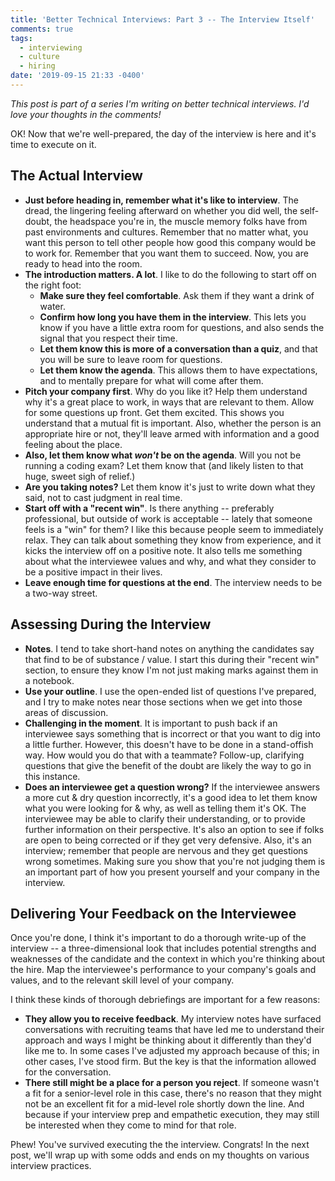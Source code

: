 ```yaml
---
title: 'Better Technical Interviews: Part 3 -- The Interview Itself'
comments: true
tags:
  - interviewing
  - culture
  - hiring
date: '2019-09-15 21:33 -0400'
---
```

_This post is part of a series I'm writing on better technical interviews. I'd love your thoughts in the comments!_

OK! Now that we're well-prepared, the day of the interview is here and it's time to execute on it.

## The Actual Interview

* **Just before heading in, remember what it's like to interview**. The dread, the lingering feeling afterward on whether you did well, the self-doubt, the headspace you're in, the  muscle memory folks have from past environments and cultures. Remember that no matter what, you want this person to tell other people how good this company would be to work for. Remember that you want them to succeed. Now, you are ready to head into the room.
* **The introduction matters. A lot**. I like to do the following to start off on the right foot:
  * **Make sure they feel comfortable**. Ask them if they want a drink of water.
  * **Confirm how long you have them in the interview**. This lets you know if you have a little extra room for questions, and also sends the signal that you respect their time.
  * **Let them know this is more of a conversation than a quiz**, and that you will be sure to leave room for questions.
  * **Let them know the agenda**. This allows them to have expectations, and to mentally prepare for what will come after them. 
* **Pitch your company first**. Why do you like it? Help them understand why it's a great place to work, in ways that are relevant to them. Allow for some questions up front. Get them excited. This shows you understand that a mutual fit is important. Also, whether the person is an appropriate hire or not, they'll leave armed with information and a good feeling about the place.
* **Also, let them know what _won't_ be on the agenda**. Will you not be running a coding exam? Let them know that (and likely listen to that huge, sweet sigh of relief.)
* **Are you taking notes?** Let them know it's just to write down what they said, not to cast judgment in real time.
* **Start off with a "recent win"**. Is there anything -- preferably professional, but outside of work is acceptable -- lately that someone feels is a "win" for them? I like this because people seem to immediately relax. They can talk about something they know from experience, and it kicks the interview off on a positive note. It also tells me something about what the interviewee values and why, and what they consider to be a positive impact in their lives.
* **Leave enough time for questions at the end**. The interview needs to be a two-way street.

## Assessing During the Interview

* **Notes**. I tend to take short-hand notes on anything the candidates say that find to be of substance / value. I start this during their "recent win" section, to ensure they know I'm not just making marks against them in a notebook. 
* **Use your outline**. I use the open-ended list of questions I've prepared, and I try to make notes near those sections when we get into those areas of discussion.
* **Challenging in the moment**. It is important to push back if an interviewee says something that is incorrect or that you want to dig into a little further. However, this doesn't have to be done in a stand-offish way. How would you do that with a teammate? Follow-up, clarifying questions that give the benefit of the doubt are likely the way to go in this instance.
* **Does an interviewee get a question wrong?** If the interviewee answers a more cut & dry question incorrectly, it's a good idea to let them know what you were looking for & why, as well as telling them it's OK. The interviewee may be able to clarify their understanding, or to provide further information on their perspective. It's also an option to see if folks are open to being corrected or if they get very defensive. Also, it's an interview; remember that people are nervous and they get questions wrong sometimes. Making sure you show that you're not judging them is an important part of how you present yourself and your company in the interview.

## Delivering Your Feedback on the Interviewee

Once you're done, I think it's important to do a thorough write-up of the interview -- a three-dimensional look that includes potential strengths and weaknesses of the candidate and the context in which you're thinking about the hire. Map the interviewee's performance to your company's goals and values, and to the relevant skill level of your company.

I think these kinds of thorough debriefings are important for a few reasons:

* **They allow you to receive feedback**. My interview notes have surfaced conversations with recruiting teams that have led me to understand their approach and ways I might be thinking about it differently than they'd like me to. In some cases I've adjusted my approach because of this; in other cases, I've stood firm. But the key is that the information allowed for the conversation.
* **There still might be a place for a person you reject**. If someone wasn't a fit for a senior-level role in this case, there's no reason that they might not be an excellent fit for a mid-level role shortly down the line. And because if your interview prep and empathetic execution, they may still be interested when they come to mind for that role.

Phew! You've survived executing the the interview. Congrats! In the next post, we'll wrap up with some odds and ends on my thoughts on various interview practices.
